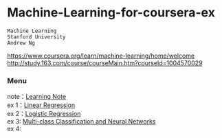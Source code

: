 # Machine-Learning-for-coursera-ex

	Machine Learning  
	Stanford University  
	Andrew Ng  

https://www.coursera.org/learn/machine-learning/home/welcome  
http://study.163.com/course/courseMain.htm?courseId=1004570029

### Menu  
note：[Learning Note](./machine-learning-note)  
ex 1：[Linear Regression](./machine-learning-ex1)  
ex 2：[Logistic Regression](./machine-learning-ex2)  
ex 3: [Multi-class Classification and Neural Networks](./machine-learning-ex3)  
ex 4:

